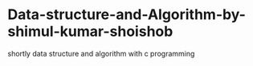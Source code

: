 # Data-structure-and-Algorithm-by-shimul-kumar-shoishob
shortly data structure and algorithm with c programming 
